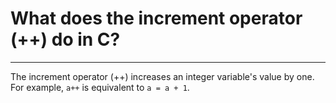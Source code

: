 # What does the increment operator (++) do in C?

---

The increment operator (++) increases an integer variable's value by one. For example, `a++` is equivalent to `a = a + 1`.
